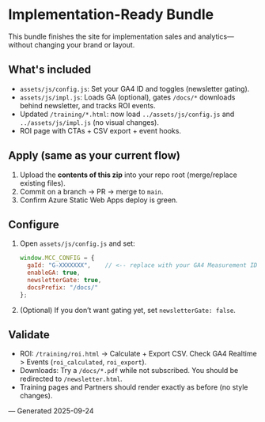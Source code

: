 # Implementation-Ready Bundle

This bundle finishes the site for implementation sales and analytics—without changing your brand or layout.

## What's included
- `assets/js/config.js`: Set your GA4 ID and toggles (newsletter gating).
- `assets/js/impl.js`: Loads GA (optional), gates `/docs/*` downloads behind newsletter, and tracks ROI events.
- Updated `/training/*.html`: now load `../assets/js/config.js` and `../assets/js/impl.js` (no visual changes).
- ROI page with CTAs + CSV export + event hooks.

## Apply (same as your current flow)
1. Upload the **contents of this zip** into your repo root (merge/replace existing files).
2. Commit on a branch → PR → merge to `main`.
3. Confirm Azure Static Web Apps deploy is green.

## Configure
1. Open `assets/js/config.js` and set:
   ```js
   window.MCC_CONFIG = {
     gaId: "G-XXXXXXX",    // <-- replace with your GA4 Measurement ID
     enableGA: true,
     newsletterGate: true,
     docsPrefix: "/docs/"
   };
   ```
2. (Optional) If you don’t want gating yet, set `newsletterGate: false`.

## Validate
- ROI: `/training/roi.html` → Calculate + Export CSV. Check GA4 Realtime > Events (`roi_calculated`, `roi_export`).
- Downloads: Try a `/docs/*.pdf` while not subscribed. You should be redirected to `/newsletter.html`.
- Training pages and Partners should render exactly as before (no style changes).

— Generated 2025-09-24
